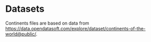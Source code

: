 # Datasets

Continents files are based on data from
https://data.opendatasoft.com/explore/dataset/continents-of-the-world@public/.
